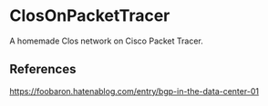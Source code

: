 # ClosOnPacketTracer
A homemade Clos network on Cisco Packet Tracer.

## References
https://foobaron.hatenablog.com/entry/bgp-in-the-data-center-01